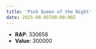 ```yaml
---
title: 'Pink Queen of the Night'
date: 2025-08-05T00:00:00Z
---
```

- **RAP**: 330658
- **Value**: 300000

